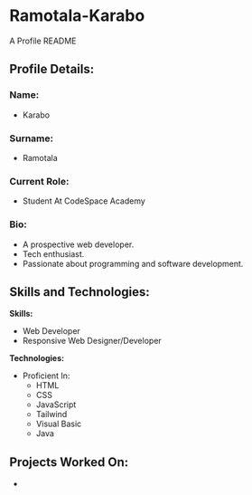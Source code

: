 # Ramotala-Karabo
A Profile README 

## Profile Details:


### **Name:** 
- Karabo
### **Surname:**
- Ramotala
### **Current Role:**
- Student At CodeSpace Academy

### **Bio:** 
 - A prospective web developer.
 - Tech enthusiast.
 - Passionate about programming and software development.

   
## Skills and Technologies:
  **Skills:**
  - Web Developer
  - Responsive Web Designer/Developer

  **Technologies:**
  - Proficient In:
      - HTML
      - CSS
      - JavaScript
      - Tailwind
      - Visual Basic
      - Java

## Projects Worked On:
  - 

